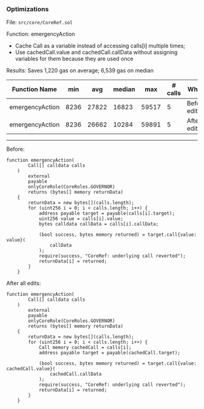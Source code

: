 ### Optimizations
File: ```src/core/CoreRef.sol```

Function: emergencyAction
- Cache Call as a variable instead of accessing calls[i] multiple times;
- Use cachedCall.value and cachedCall.callData without assigning variables for them because they are used once

Results: Saves 1,220 gas on average; 6,539 gas on median

| Function Name | min| avg   | median | max   | # calls | When |
|---------------|----|-------|--------|-------|---------|-------|
| emergencyAction | 8236 | 27822 | 16823  | 59517 | 5 | Before edits |
| emergencyAction | 8236 | 26662 | 10284  | 59891 | 5 | After edits |

--------

Before:
```solidity
function emergencyAction(
        Call[] calldata calls
    )
        external
        payable
        onlyCoreRole(CoreRoles.GOVERNOR)
        returns (bytes[] memory returnData)
    {
        returnData = new bytes[](calls.length);
        for (uint256 i = 0; i < calls.length; i++) {
            address payable target = payable(calls[i].target);
            uint256 value = calls[i].value;
            bytes calldata callData = calls[i].callData;

            (bool success, bytes memory returned) = target.call{value: value}(
                callData
            );
            require(success, "CoreRef: underlying call reverted");
            returnData[i] = returned;
        }
    }
```

After all edits:

```solidity
function emergencyAction(
        Call[] calldata calls
    )
        external
        payable
        onlyCoreRole(CoreRoles.GOVERNOR)
        returns (bytes[] memory returnData)
    {
        returnData = new bytes[](calls.length);
        for (uint256 i = 0; i < calls.length; i++) {
            Call memory cachedCall = calls[i];
            address payable target = payable(cachedCall.target);

            (bool success, bytes memory returned) = target.call{value: cachedCall.value}(
                cachedCall.callData
            );
            require(success, "CoreRef: underlying call reverted");
            returnData[i] = returned;
        }
    }
```
